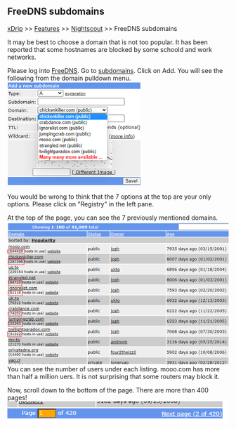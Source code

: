 ## FreeDNS subdomains
[xDrip](../../README.md) >> [Features](../Features_page) >> [Nightscout](../Nightscout_page) >> FreeDNS subdomains  
  
It may be best to choose a domain that is not too popular.  It has been reported that some hostnames are blocked by some schoold and work networks.  
  
Please log into [FreeDNS](https://freedns.afraid.org/menu/).  Go to [subdomains](https://freedns.afraid.org/subdomain/).  Click on Add.  You will see the following from the domain pulldown menu.  
![](./images/FD_Domains.png)  
  
You  would be wrong to think that the 7 options at the top are your only options.  Please click on "Registry" in the left pane.  
  
At the top of the page, you can see the 7 previously mentioned domains.  
![](./images/FD_DomainList1.png)  
You can see the number of users under each listing.  mooo.com has more than half a million uers.  It is not surprising that some routers may block it.  
  
Now, scroll down to the bottom of the page.  There are more than 400 pages!  
![](./images/FD_DomainsPages.png)  
